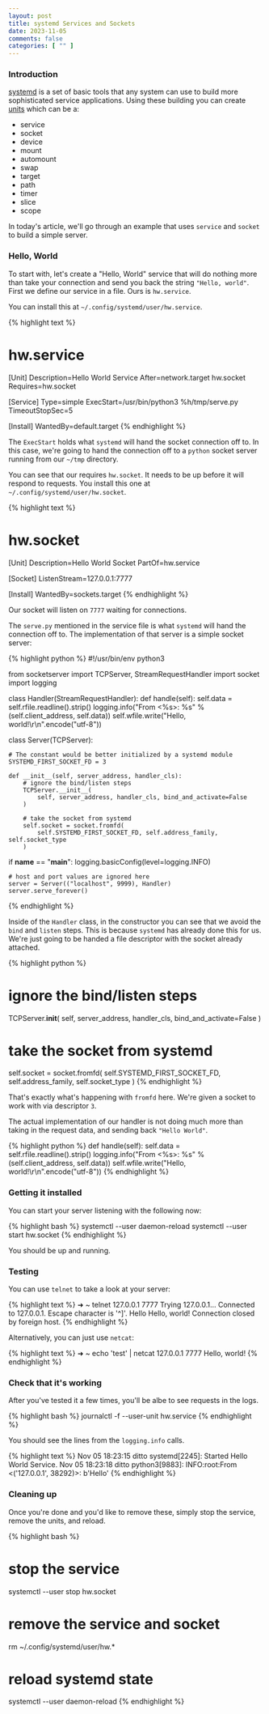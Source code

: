 ```yaml
---
layout: post
title: systemd Services and Sockets
date: 2023-11-05
comments: false
categories: [ "" ]
---
```


### Introduction

[systemd](https://systemd.io/) is a set of basic tools that any system can use to build more sophisticated service applications. Using these building you can
create [units](https://www.freedesktop.org/software/systemd/man/latest/systemd.unit.html) which can be a:

* service
* socket
* device
* mount
* automount
* swap
* target
* path
* timer
* slice
* scope

In today's article, we'll go through an example that uses `service` and `socket` to build a simple server.

### Hello, World

To start with, let's create a "Hello, World" service that will do nothing more than take your connection and send you back the string `"Hello, world"`. First we define our service in a file. Ours is `hw.service`. 

You can install this at `~/.config/systemd/user/hw.service`.

{% highlight text %}
# hw.service
[Unit]
Description=Hello World Service
After=network.target hw.socket
Requires=hw.socket

[Service]
Type=simple
ExecStart=/usr/bin/python3 %h/tmp/serve.py
TimeoutStopSec=5

[Install]
WantedBy=default.target
{% endhighlight %}

The `ExecStart` holds what `systemd` will hand the socket connection off to. In this case, we're going to hand the connection off to a `python` socket server running from our `~/tmp` directory.

You can see that our requires `hw.socket`. It needs to be up before it will respond to requests. You install this one at `~/.config/systemd/user/hw.socket`.

{% highlight text %}
# hw.socket
[Unit]
Description=Hello World Socket
PartOf=hw.service

[Socket]
ListenStream=127.0.0.1:7777

[Install]
WantedBy=sockets.target
{% endhighlight %}

Our socket will listen on `7777` waiting for connections.

The `serve.py` mentioned in the service file is what `systemd` will hand the connection off to. The implementation of that server is a simple socket server:

{% highlight python %}
#!/usr/bin/env python3

from socketserver import TCPServer, StreamRequestHandler
import socket
import logging

class Handler(StreamRequestHandler):
    def handle(self):
        self.data = self.rfile.readline().strip()
        logging.info("From <%s>: %s" % (self.client_address, self.data))
        self.wfile.write("Hello, world!\r\n".encode("utf-8"))

class Server(TCPServer):
    
    # The constant would be better initialized by a systemd module
    SYSTEMD_FIRST_SOCKET_FD = 3

    def __init__(self, server_address, handler_cls):
        # ignore the bind/listen steps
        TCPServer.__init__(
            self, server_address, handler_cls, bind_and_activate=False
        )
        
        # take the socket from systemd
        self.socket = socket.fromfd(
            self.SYSTEMD_FIRST_SOCKET_FD, self.address_family, self.socket_type
        )

if __name__ == "__main__":
    logging.basicConfig(level=logging.INFO)

    # host and port values are ignored here
    server = Server(("localhost", 9999), Handler)
    server.serve_forever()
{% endhighlight %}

Inside of the `Handler` class, in the constructor you can see that we avoid the `bind` and `listen` steps. This is because `systemd` has already done this for us. We're just
going to be handed a file descriptor with the socket already attached.

{% highlight python %}
# ignore the bind/listen steps
TCPServer.__init__(
    self, server_address, handler_cls, bind_and_activate=False
)

# take the socket from systemd
self.socket = socket.fromfd(
    self.SYSTEMD_FIRST_SOCKET_FD, self.address_family, self.socket_type
)
{% endhighlight %}

That's exactly what's happening with `fromfd` here. We're given a socket to work with via descriptor `3`.

The actual implementation of our handler is not doing much more than taking in the request data, and sending back `"Hello World"`.

{% highlight python %}
def handle(self):
    self.data = self.rfile.readline().strip()
    logging.info("From <%s>: %s" % (self.client_address, self.data))
    self.wfile.write("Hello, world!\r\n".encode("utf-8"))
{% endhighlight %}


### Getting it installed

You can start your server listening with the following now:

{% highlight bash %}
systemctl --user daemon-reload
systemctl --user start hw.socket
{% endhighlight %}

You should be up and running.

### Testing

You can use `telnet` to take a look at your server:

{% highlight text %}
➜  ~ telnet 127.0.0.1 7777
Trying 127.0.0.1...
Connected to 127.0.0.1.
Escape character is '^]'.
Hello
Hello, world!
Connection closed by foreign host.
{% endhighlight %}

Alternatively, you can just use `netcat`:

{% highlight text %}
➜  ~ echo 'test' | netcat 127.0.0.1 7777 
Hello, world!
{% endhighlight %}

### Check that it's working

After you've tested it a few times, you'll be albe to see requests in the logs.

{% highlight bash %}
journalctl -f --user-unit hw.service
{% endhighlight %}

You should see the lines from the `logging.info` calls.

{% highlight text %}
Nov 05 18:23:15 ditto systemd[2245]: Started Hello World Service.
Nov 05 18:23:18 ditto python3[9883]: INFO:root:From <('127.0.0.1', 38292)>: b'Hello'
{% endhighlight %}

### Cleaning up

Once you're done and you'd like to remove these, simply stop the service, remove the units, and reload.

{% highlight bash %}
# stop the service
systemctl --user stop hw.socket

# remove the service and socket
rm ~/.config/systemd/user/hw.*

# reload systemd state
systemctl --user daemon-reload 
{% endhighlight %}


